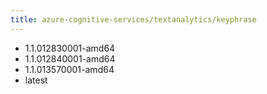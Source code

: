 ```yaml
---
title: azure-cognitive-services/textanalytics/keyphrase
---
```

- 1.1.012830001-amd64
- 1.1.012840001-amd64
- 1.1.013570001-amd64
- latest
